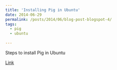 ```yaml
---
title: 'Installing Pig in Ubuntu'
date: 2014-06-29
permalink: /posts/2014/06/blog-post-blogspot-4/
tags:
  - pig
  - ubuntu
   
---
```


Steps to install Pig in Ubuntu 

[Link](https://kktechitup.blogspot.com/2014/06/steps-to-install-pig-in-ubuntu.html)
